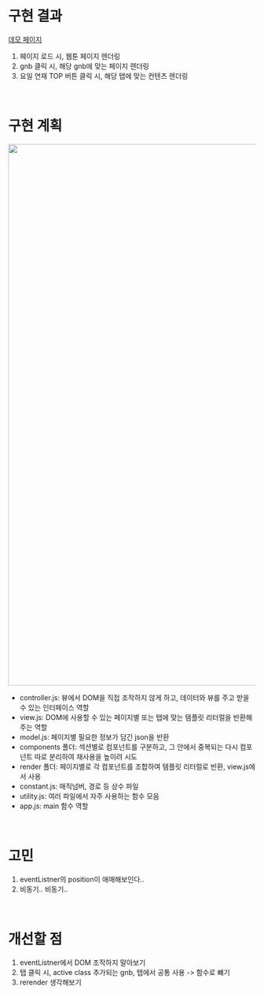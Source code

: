 # 구현 결과
[데모 페이지](https://jindonyy.github.io/fe-kakaopage/)  

1. 페이지 로드 시, 웹툰 페이지 렌더링
2. gnb 클릭 시, 해당 gnb에 맞는 페이지 렌더링
3. 요일 연재 TOP 버튼 클릭 시, 해당 탭에 맞는 컨텐츠 렌더링  
<br>

# 구현 계획
<img width="1100" src="https://user-images.githubusercontent.com/17706346/155263266-efdfe384-9a7e-47cc-8d75-45da610919be.png">

- controller.js: 뷰에서 DOM을 직접 조작하지 않게 하고, 데이터와 뷰를 주고 받을 수 있는 인터페이스 역할
- view.js: DOM에 사용할 수 있는 페이지별 또는 탭에 맞는 템플릿 리터럴을 반환해주는 역할
- model.js: 페이지별 필요한 정보가 담긴 json을 반환
- components 폴더: 섹션별로 컴포넌트를 구분하고, 그 안에서 중복되는 다시 컴포넌트 따로 분리하여 재사용을 높이려 시도
- render 폴더: 페이지별로 각 컴포넌트를 조합하여 템플릿 리터럴로 반환, view.js에서 사용
- constant.js: 매직넘버, 경로 등 상수 파일
- utility.js: 여러 파일에서 자주 사용하는 함수 모음
- app.js: main 함수 역할  
<br>

#  고민
1. eventListner의 position이 애매해보인다.. 
1. 비동기.. 비동기..  
<br>

# 개선할 점
1. eventListner에서 DOM 조작하지 말아보기
1. 탭 클릭 시, active class 추가되는 gnb, 탭에서 공통 사용 -> 함수로 뺴기
1. rerender 생각해보기